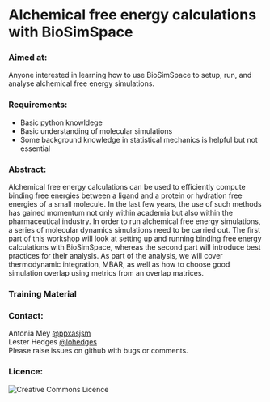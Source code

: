 # Alchemical free energy calculations with BioSimSpace

### Aimed at: 
Anyone interested in learning how to use BioSimSpace to setup, run, and analyse alchemical free energy simulations. 


### Requirements: 
- Basic python knowldege
- Basic understanding of molecular simulations
- Some background knowledge in statistical mechanics is helpful but not essential

### Abstract: 
Alchemical free energy calculations can be used to efficiently compute binding free energies between a ligand and a protein or hydration free energies of a small molecule. In the last few years, the use of such methods has gained momentum not only within academia but also within the pharmaceutical industry. In order to run alchemical free energy simulations, a series of molecular dynamics simulations need to be carried out. The first part of this workshop will look at setting up and running binding free energy calculations with BioSimSpace, whereas the second part will introduce best practices for their analysis. As part of the analysis, we will cover thermodynamic integration, MBAR, as well as how to choose good simulation overlap using metrics from an overlap matrices.

### Training Material



### Contact:

Antonia Mey [@ppxasjsm](github.com/ppxasjsm)   
Lester Hedges [@lohedges](github.com/lohedges)   
Please raise issues on github with bugs or comments. 


### Licence:
<a rel="license" href="http://creativecommons.org/licenses/by/4.0/"><img alt="Creative Commons Licence" style="border-width:0" src="https://i.creativecommons.org/l/by/4.0/88x31.png" title='This work is licensed under a Creative Commons Attribution 4.0 International License.' align="left"/></a>